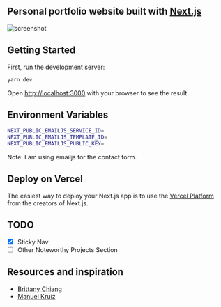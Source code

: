 ## Personal portfolio website built with [Next.js](https://nextjs.org/)

![screenshot](https://user-images.githubusercontent.com/52210954/194862439-55efd2e6-f60b-4fad-b6b3-41e46806e6c7.png)

## Getting Started

First, run the development server:

```bash
yarn dev
```

Open [http://localhost:3000](http://localhost:3000) with your browser to see the result.

## Environment Variables

```bash
NEXT_PUBLIC_EMAILJS_SERVICE_ID=
NEXT_PUBLIC_EMAILJS_TEMPLATE_ID=
NEXT_PUBLIC_EMAILJS_PUBLIC_KEY=
```

Note: I am using emailjs for the contact form.

## Deploy on Vercel

The easiest way to deploy your Next.js app is to use the [Vercel Platform](https://vercel.com/new?utm_medium=default-template&filter=next.js&utm_source=create-next-app&utm_campaign=create-next-app-readme) from the creators of Next.js.

## TODO

- [x] Sticky Nav
- [ ] Other Noteworthy Projects Section

## Resources and inspiration

- [Brittany Chiang](https://brittanychiang.com)
- [Manuel Kruiz](https://manuelkruisz.com)
